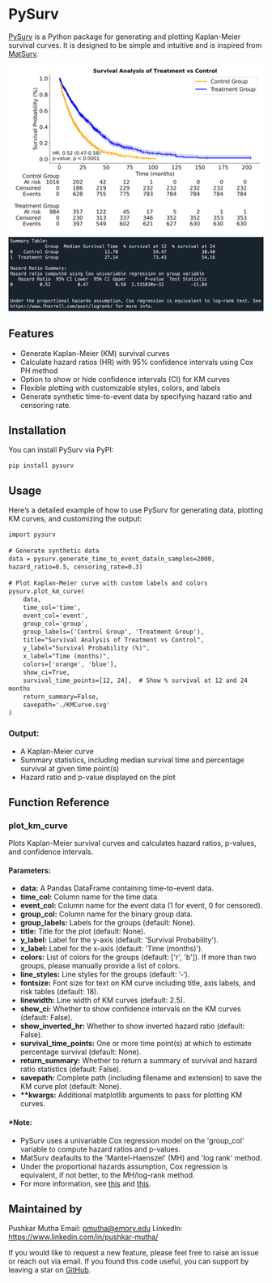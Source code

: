 # PySurv

[PySurv](https://github.com/pushkarmutha/PySurv) is a Python package for generating and plotting Kaplan-Meier survival curves. It is designed to be simple and intuitive and is inspired from [MatSurv](https://github.com/aebergl/MatSurv).

![KM Curve Example](images/KMCurve.svg)
![Summary Example](images/Summary.png)

## Features

- Generate Kaplan-Meier (KM) survival curves
- Calculate hazard ratios (HR) with 95% confidence intervals using Cox PH method
- Option to show or hide confidence intervals (CI) for KM curves
- Flexible plotting with customizable styles, colors, and labels
- Generate synthetic time-to-event data by specifying hazard ratio and censoring rate.

## Installation

You can install PySurv via PyPI:
```
pip install pysurv
```

## Usage

Here’s a detailed example of how to use PySurv for generating data, plotting KM curves, and customizing the output:
```
import pysurv

# Generate synthetic data
data = pysurv.generate_time_to_event_data(n_samples=2000, hazard_ratio=0.5, censoring_rate=0.3)

# Plot Kaplan-Meier curve with custom labels and colors
pysurv.plot_km_curve(
    data, 
    time_col='time', 
    event_col='event', 
    group_col='group', 
    group_labels=('Control Group', 'Treatment Group'),
    title="Survival Analysis of Treatment vs Control",
    y_label="Survival Probability (%)",
    x_label="Time (months)",
    colors=['orange', 'blue'], 
    show_ci=True,
    survival_time_points=[12, 24],  # Show % survival at 12 and 24 months
    return_summary=False,
    savepath='./KMCurve.svg'
)
```

### Output:

- A Kaplan-Meier curve
- Summary statistics, including median survival time and percentage survival at given time point(s)
- Hazard ratio and p-value displayed on the plot

## Function Reference

### plot_km_curve

Plots Kaplan-Meier survival curves and calculates hazard ratios, p-values, and confidence intervals.

#### Parameters:
- **data:** A Pandas DataFrame containing time-to-event data.
- **time_col:** Column name for the time data.
- **event_col:** Column name for the event data (1 for event, 0 for censored).
- **group_col:** Column name for the binary group data.
- **group_labels:** Labels for the groups (default: None).
- **title:** Title for the plot (default: None).
- **y_label:** Label for the y-axis (default: 'Survival Probability').
- **x_label:** Label for the x-axis (default: 'Time (months)').
- **colors:** List of colors for the groups (default: ['r', 'b']). If more than two groups, please manually provide a list of colors.
- **line_styles:** Line styles for the groups (default: ’-‘).
- **fontsize:** Font size for text on KM curve including title, axis labels, and risk tables (default: 18).
- **linewidth:** Line width of KM curves (default: 2.5).
- **show_ci:** Whether to show confidence intervals on the KM curves (default: False).
- **show_inverted_hr:** Whether to show inverted hazard ratio (default: False).
- **survival_time_points:** One or more time point(s) at which to estimate percentage survival (default: None).
- **return_summary:** Whether to return a summary of survival and hazard ratio statistics (default: False).
- **savepath:** Complete path (including filename and extension) to save the KM curve plot (default: None).
- **\*\*kwargs:** Additional matplotlib arguments to pass for plotting KM curves.

#### \*Note:
- PySurv uses a univariable Cox regression model on the 'group_col' variable to compute hazard ratios and p-values. 
- MatSurv deafaults to the 'Mantel-Haenszel' (MH) and 'log rank' method. 
- Under the proportional hazards assumption, Cox regression is equivalent, if not better, to the MH/log-rank method.
- For more information, see [this](https://www.fharrell.com/post/logrank/) and [this](https://discourse.datamethods.org/t/when-is-log-rank-preferred-over-univariable-cox-regression/2344). 

## Maintained by
Pushkar Mutha
Email: pmutha@emory.edu
LinkedIn: https://www.linkedin.com/in/pushkar-mutha/

If you would like to request a new feature, please feel free to raise an issue or reach out via email. 
If you found this code useful, you can support by leaving a star on [GitHub](https://github.com/pushkarmutha/PySurv).